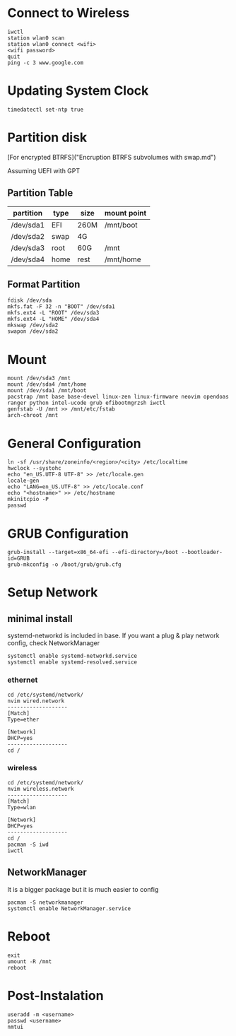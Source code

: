 # Connect to Wireless
```
iwctl
station wlan0 scan
station wlan0 connect <wifi>
<wifi password>
quit
ping -c 3 www.google.com
```

# Updating System Clock
```
timedatectl set-ntp true
```

# Partition disk

[For encrypted BTRFS]("Encruption BTRFS subvolumes with swap.md")

Assuming UEFI with GPT
## Partition Table
| partition | type | size | mount point |
| --------- | ---- | ---- | ----------- |
| /dev/sda1 | EFI  | 260M | /mnt/boot   |
| /dev/sda2 | swap | 4G   |             |
| /dev/sda3 | root | 60G  | /mnt        |
| /dev/sda4 | home | rest | /mnt/home   |

## Format Partition
```
fdisk /dev/sda
mkfs.fat -F 32 -n "BOOT" /dev/sda1
mkfs.ext4 -L "ROOT" /dev/sda3
mkfs.ext4 -L "HOME" /dev/sda4
mkswap /dev/sda2
swapon /dev/sda2
```

# Mount
```
mount /dev/sda3 /mnt
mount /dev/sda4 /mnt/home
mount /dev/sda1 /mnt/boot
pacstrap /mnt base base-devel linux-zen linux-firmware neovim opendoas ranger python intel-ucode grub efibootmgrzsh iwctl
genfstab -U /mnt >> /mnt/etc/fstab
arch-chroot /mnt
```
# General Configuration
```
ln -sf /usr/share/zoneinfo/<region>/<city> /etc/localtime
hwclock --systohc
echo "en_US.UTF-8 UTF-8" >> /etc/locale.gen
locale-gen
echo "LANG=en_US.UTF-8" >> /etc/locale.conf
echo "<hostname>" >> /etc/hostname
mkinitcpio -P
passwd
```

# GRUB Configuration
```
grub-install --target=x86_64-efi --efi-directory=/boot --bootloader-id=GRUB
grub-mkconfig -o /boot/grub/grub.cfg
```

# Setup Network

## minimal install
systemd-networkd is included in base. If you want a plug & play network config, check NetworkManager 
```
systemctl enable systemd-networkd.service
systemctl enable systemd-resolved.service
```
### ethernet
```
cd /etc/systemd/network/
nvim wired.network
-------------------
[Match]
Type=ether

[Network]
DHCP=yes
-------------------
cd /
```
### wireless
```
cd /etc/systemd/network/
nvim wireless.network
-------------------
[Match]
Type=wlan

[Network]
DHCP=yes
-------------------
cd /
pacman -S iwd
iwctl
```

## NetworkManager
It is a bigger package but it is much easier to config
```
pacman -S networkmanager
systemctl enable NetworkManager.service
```

# Reboot
```
exit
umount -R /mnt
reboot
```

# Post-Instalation
```
useradd -m <username>
passwd <username>
nmtui
```
